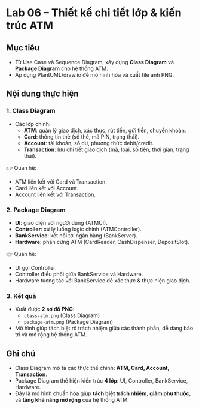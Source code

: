 # Lab 06 – Thiết kế chi tiết lớp & kiến trúc ATM

## Mục tiêu
- Từ Use Case và Sequence Diagram, xây dựng **Class Diagram** và **Package Diagram** cho hệ thống ATM.  
- Áp dụng PlantUML/draw.io để mô hình hóa và xuất file ảnh PNG.  

## Nội dung thực hiện

### 1. Class Diagram
- Các lớp chính:  
  - **ATM**: quản lý giao dịch, xác thực, rút tiền, gửi tiền, chuyển khoản.  
  - **Card**: thông tin thẻ (số thẻ, mã PIN, trạng thái).  
  - **Account**: tài khoản, số dư, phương thức debit/credit.  
  - **Transaction**: lưu chi tiết giao dịch (mã, loại, số tiền, thời gian, trạng thái).  

👉 Quan hệ:  
- ATM liên kết với Card và Transaction.  
- Card liên kết với Account.  
- Account liên kết với Transaction.  

### 2. Package Diagram
- **UI**: giao diện với người dùng (ATMUI).  
- **Controller**: xử lý luồng logic chính (ATMController).  
- **BankService**: kết nối tới ngân hàng (BankServer).  
- **Hardware**: phần cứng ATM (CardReader, CashDispenser, DepositSlot).  

👉 Quan hệ:  
- UI gọi Controller.  
- Controller điều phối giữa BankService và Hardware.  
- Hardware tương tác với BankService để xác thực & thực hiện giao dịch.  

### 3. Kết quả
- Xuất được **2 sơ đồ PNG**:  
  - `class-atm.png` (Class Diagram)  
  - `package-atm.png` (Package Diagram)  
- Mô hình giúp tách biệt rõ trách nhiệm giữa các thành phần, dễ dàng bảo trì và mở rộng hệ thống ATM.  

## Ghi chú
- Class Diagram mô tả các thực thể chính: **ATM, Card, Account, Transaction**.  
- Package Diagram thể hiện kiến trúc **4 lớp**: UI, Controller, BankService, Hardware.  
- Đây là mô hình chuẩn hóa giúp **tách biệt trách nhiệm**, **giảm phụ thuộc**, và **tăng khả năng mở rộng** của hệ thống ATM.  
